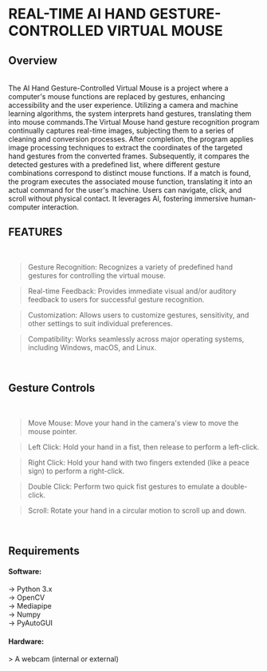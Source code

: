 
# REAL-TIME AI HAND GESTURE-CONTROLLED VIRTUAL MOUSE

<h2>Overview</h2><br>
The AI Hand Gesture-Controlled Virtual Mouse is a project where a computer's mouse functions are replaced by gestures, enhancing accessibility and the user experience. Utilizing a camera and machine learning algorithms, the system interprets hand gestures, translating them into mouse commands.The Virtual Mouse hand gesture recognition program continually captures real-time images, subjecting them to a series of cleaning and conversion processes. After completion, the program applies image processing techniques to extract the coordinates of the targeted hand gestures from the converted frames. Subsequently, it compares the detected gestures with a predefined list, where different gesture combinations correspond to distinct mouse functions. If a match is found, the program executes the associated mouse function, translating it into an actual command for the user's machine. Users can navigate, click, and scroll without physical contact. It leverages AI, fostering immersive human-computer interaction.
<br>

<h2>FEATURES</h2><br>

> Gesture Recognition: Recognizes a variety of predefined hand gestures for controlling the virtual mouse.

> Real-time Feedback: Provides immediate visual and/or auditory feedback to users for successful gesture recognition.

> Customization: Allows users to customize gestures, sensitivity, and other settings to suit individual preferences.

> Compatibility: Works seamlessly across major operating systems, including Windows, macOS, and Linux.
<br>

<h2>Gesture Controls</h2><br>

> Move Mouse: Move your hand in the camera's view to move the mouse pointer.

> Left Click: Hold your hand in a fist, then release to perform a left-click.

> Right Click: Hold your hand with two fingers extended (like a peace sign) to perform a right-click.

> Double Click: Perform two quick fist gestures to emulate a double-click.

> Scroll: Rotate your hand in a circular motion to scroll up and down.
<br>

<h2>Requirements</h2>

<h4>Software:</h4>
-> Python 3.x<br>
-> OpenCV<br>
-> Mediapipe<br>
-> Numpy<br>
-> PyAutoGUI<br>

<h4>Hardware:</h4>
> A webcam (internal or external)
